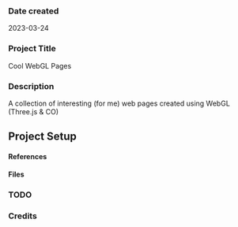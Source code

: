 ### Date created

2023-03-24

### Project Title

Cool WebGL Pages

### Description

A collection of interesting (for me) web pages created using WebGL (Three.js & CO)

## Project Setup

#### References

#### Files

### TODO

### Credits
